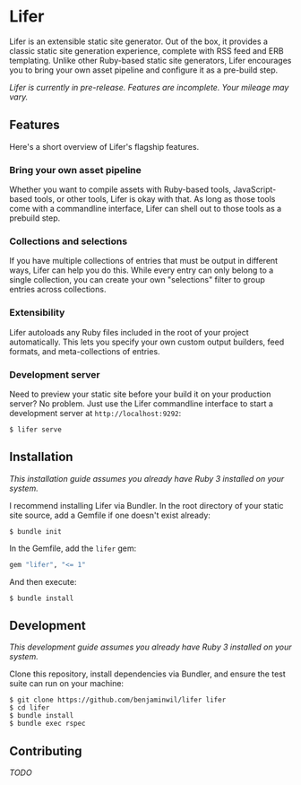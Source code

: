 # Lifer

Lifer is an extensible static site generator. Out of the box, it provides a
classic static site generation experience, complete with RSS feed and ERB
templating. Unlike other Ruby-based static site generators, Lifer encourages you
to bring your own asset pipeline and configure it as a pre-build step.

_Lifer is currently in pre-release. Features are incomplete. Your mileage may
vary._

## Features

Here's a short overview of Lifer's flagship features.

### Bring your own asset pipeline

Whether you want to compile assets with Ruby-based tools, JavaScript-based
tools, or other tools, Lifer is okay with that. As long as those tools come with
a commandline interface, Lifer can shell out to those tools as a prebuild step.

### Collections and selections

If you have multiple collections of entries that must be output in different
ways, Lifer can help you do this. While every entry can only belong to a single
collection, you can create your own "selections" filter to group entries across
collections.

### Extensibility

Lifer autoloads any Ruby files included in the root of your project
automatically. This lets you specify your own custom output builders, feed
formats, and meta-collections of entries.

### Development server

Need to preview your static site before your build it on your production server?
No problem. Just use the Lifer commandline interface to start a development
server at `http://localhost:9292`:

    $ lifer serve

## Installation

_This installation guide assumes you already have Ruby 3 installed on your
system._

I recommend installing Lifer via Bundler. In the root directory of your static
site source, add a Gemfile if one doesn't exist already:

    $ bundle init

In the Gemfile, add the `lifer` gem:

```ruby
gem "lifer", "<= 1"
```

And then execute:

    $ bundle install

## Development

_This development guide assumes you already have Ruby 3 installed on your
system._

Clone this repository, install dependencies via Bundler, and ensure the test
suite can run on your machine:

    $ git clone https://github.com/benjaminwil/lifer lifer
    $ cd lifer
    $ bundle install
    $ bundle exec rspec

## Contributing

_TODO_
